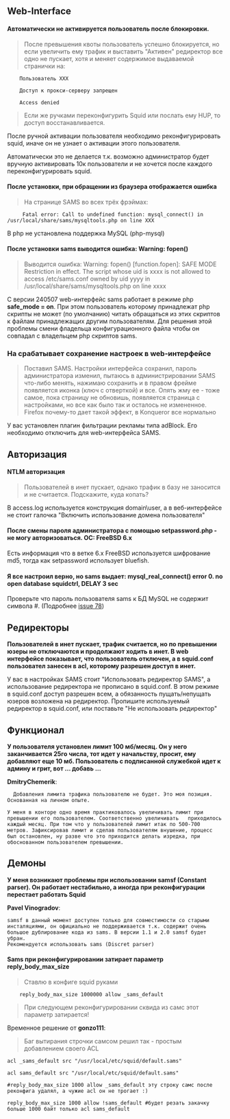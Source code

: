 ## Web-Interface ##

#### Автоматически не активируется пользователь после блокировки. ####
> После превышения квоты пользователь успешно блокируется, но если увеличить ему трафик и выставить "Активен" редиректор все одно не пускает, хотя и меняет содержимое выдаваемой странички на:
```
    Пользователь XXX

    Доступ к прокси-серверу запрещен

    Access denied
```

> Если же ручками переконфигурить Squid или послать ему HUP, то доступ восстанавливается.

После ручной активации пользователя необходимо реконфигурировать squid, иначе он не узнает о активации этого пользователя.

Автоматически это не делается т.к. возможно администратор будет вручную активировать 10к пользователи и не хочется после каждого переконфигурировать squid.

#### После установки, при обращении из браузера отображается ошибка ####

> На странице SAMS во всех трёх фрэймах:
```
     Fatal error: Call to undefined function: mysql_connect() in /usr/local/share/sams/mysqltools.php on line XXX
```

В php не установлена поддержка MySQL (php-mysql)

#### После установки sams выводится ошибка: Warning: fopen() ####
> Выводится ошибка: Warning: fopen() [function.fopen]: SAFE MODE Restriction in effect. The script whose uid is xxxx is not allowed to access /etc/sams.conf owned by uid yyyy in /usr/local/share/sams/mysqltools.php on line xxxx

С версии 240507 web-интерфейс sams работает в режиме php **safe\_mode = on**. При этом пользователь которому принадлежат php скрипты не может (по умолчанию) читать обращаться из этих скриптов к файлам принадлежащих другим пользователям. Для решения этой проблемы смени фладельца конфигурационного файла чтобы он совпадал с владельцем php скриптов sams.

### На срабатывает сохранение настроек в web-интерфейсе ###

> Поставил SAMS. Настройки интерфейса сохранил, пароль администратора изменил, пытаюсь в администрировании SAMS что-либо менять, нажимаю сохранить и в правом фрейме появляется иконка (ключ с отверткой) и все. Опять жму ее - тоже самое, пока страницу не обновишь, появляется страница с настройками, но все как было так и осталось не измененное.  Firefox почему-то дает такой эффект, в Konqueror все нормально

У вас установлен плагин фильтрации рекламы типа adBlock. Его необходимо отключить для web-интерфейса SAMS.

## Авторизация ##
#### NTLM авторизация ####

> Пользователей в инет пускает, однако трафик в базу не заносится и не считается. Подскажите, куда копать?

В access.log используется конструкция domain\user, а в веб-интерфейсе не стоит галочка "Включить использование домена пользователя"

#### После смены пароля администратора с помощью setpassword.php - не могу авторизоваться. ОС: FreeBSD 6.x ####

Есть информация что в ветке 6.x FreeBSD используется шифрование md5, тогда как setpassword использует bluefish.

#### Я все настроил верно, но sams выдает: mysql\_real\_connect() error 0. no open database squidctrl, DELAY 3 sec ####

Проверьте что пароль пользователя sams к БД MySQL не содержит символа #. (Подробнее [issue 78](https://code.google.com/p/sams2/issues/detail?id=78))

## Редиректоры ##
**Пользователей в инет пускает, трафик считается, но по превышении юзеры не отключаются и продолжают ходить в инет. В web интерфейсе показывает, что пользователь отключен, а в squid.conf пользовател занесен в acl, которому разрешен доступ в инет.**

У вас в настройках SAMS стоит "Использовать редиректор SAMS", а использование редиректора не прописано в squid.conf. В этом режиме в squid.conf  доступ  разрешен всем, а обязанность пущать/непущать юзеров возложена на редиректор. Пропишите используемый редиректор в squid.conf, или поставьте "Не использовать редиректор"

## Функционал ##
**У пользователя установлен лимит 100 мб/месяц. Он у него заканчивается 25го числа, тот идет у начальству, просит, ему добавляют еще 10 мб. Пользователь с подписанной служебкой идет к админу и грит, вот ... добавь ...**

**DmitryChemerik**:
```
  Добавления лимита трафика пользователю не будет. Это моя позиция. Основанная на личном опыте.

У меня в конторе одно время практиковалось увеличивать лимит при превышении его пользователем. Соответственно увеличивать   приходилось каждый месяц. При том что у пользователей лимит итак по 500-700 метров. Зафиксировав лимит и сделав пользователям внушение, процесс был остановлен, ну разве что это приходится делать изредка, при обоснованном пользователем превышении.
```

## Демоны ##
**У меня возникают проблемы при использовании samsf (Constant parser). Он работает нестабильно, а иногда при реконфигурации перестает работать Squid**

**Pavel Vinogradov**:
```
samsf в данный момент доступен только для совместимости со старыми инсталяциями, он официально не поддерживается т.к. содержит очень большое дублирование кода из sams. В версии 1.1 и 2.0 samsf будет убран.
Рекомендуется использовать sams (Discret parser)
```

#### Sams при реконфигурировании затирает параметр reply\_body\_max\_size ####

> Ставлю в конфиге squid руками
```
    reply_body_max_size 1000000 allow _sams_default
```
> При следующем реконфигурировании сквида из самс этот параметр затирается!

Временное решение от **gonzo111**:
> Баг вытирания строчки самсом решил так - простым добавлением своего ACL
```
acl _sams_default src "/usr/local/etc/squid/default.sams"

acl sams_default src "/usr/local/etc/squid/default.sams"

#reply_body_max_size 1000 allow _sams_default эту строку самс после реконфига удалял, а чужие acl он не трогает :)

reply_body_max_size 1000 allow !sams_default #будет резать закачку больше 1000 байт только acl sams_default
```
